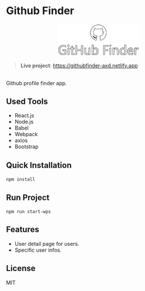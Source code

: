 # Github Finder
<p align="center">
  <img src="./images/logo.png" width="45%"/> 
</p>

> **Live project**: https://githubfinder-axd.netlify.app 
<br/>
Github profile finder app.

## Used Tools
- React.js
- Node.js
- Babel
- Webpack
- axios
- Bootstrap

## Quick Installation
```
npm install
```
## Run Project
```
npm run start-wps
```

## Features
- User detail page for users.
- Specific user infos.

## License
MIT
